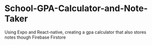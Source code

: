 # School-GPA-Calculator-and-Note-Taker
Using Expo and React-native, creating a gpa calculator that also stores notes though Firebase Firstore
